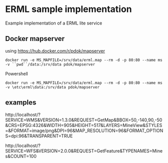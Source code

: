 # ERML sample implementation

Example implementation of a ERML lite service

## Docker mapserver

using https://hub.docker.com/r/pdok/mapserver

`docker run -e MS_MAPFILE=/srv/data/erml.map --rm -d -p 80:80 --name ms -v ``pwd``/data:/srv/data pdok/mapserver`

Powershell


`docker run -e MS_MAPFILE=/srv/data/erml.map --rm -d -p 80:80 --name ms -v \etc\erml\data:/srv/data pdok/mapserver`


## examples

http://localhost/?SERVICE=WMS&VERSION=1.3.0&REQUEST=GetMap&BBOX=50,-140,90,-50&CRS=EPSG:4326&WIDTH=905&HEIGHT=517&LAYERS=MineView&STYLES=&FORMAT=image/png&DPI=96&MAP_RESOLUTION=96&FORMAT_OPTIONS=dpi:96&TRANSPARENT=TRUE


http://localhost/?SERVICE=WFS&VERSION=2.0.0&REQUEST=GetFeature&TYPENAMES=Mines&COUNT=100